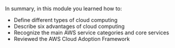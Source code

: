 In summary, in this module you learned how to:
- Define different types of cloud computing
- Describe six advantages of cloud computing
- Recognize the main AWS service categories and core services
- Reviewed the AWS Cloud Adoption Framework
